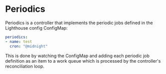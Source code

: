 # Periodics

Periodics is a controller that implements the periodic jobs defined in the
Lighthouse config ConfigMap:

```yaml
periodics:
- name: test
  cron: "@midnight"
```

This is done by watching the ConfigMap and adding each periodic job definition
as an item to a work queue which is processed by the controller's reconciliation
loop.
